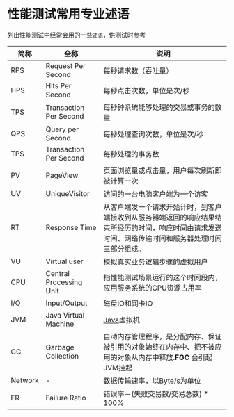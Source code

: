 # 性能测试常用专业述语

列出性能测试中经常会用的一些`述语`，供测试时参考

简称      | 全称                      | 说明
------- | ----------------------- | --------------------------------------------------------------------------
RPS     | Request Per Second      | 每秒请求数（吞吐量）
HPS     | Hits Per Second         | 每秒点击次数，单位是次/秒
TPS     | Transaction Per Second  | 每秒钟系统能够处理的交易或事务的数量
QPS     | Query per Second        | 每秒处理查询次数，单位是次/秒
TPS     | Transaction Per Second  | 每秒处理的事务数
PV      | PageView                | 页面浏览量或点击量，用户每次刷新即被计算一次
UV      | UniqueVisitor           | 访问的一台电脑客户端为一个访客
RT      | Response Time           | 从客户端发一个请求开始计时，到客户端接收到从服务器端返回的响应结果结束所经历的时间，响应时间由请求发送时间、网络传输时间和服务器处理时间三部分组成。
VU      | Virtual user            | 模拟真实业务逻辑步骤的虚拟用户
CPU     | Central Processing Unit | 指性能测试场景运行的这个时间段内，应用服务系统的CPU资源占用率
I/O     | Input/Output            | 磁盘IO和网卡IO
JVM     | Java Virtual Machine    | [Java](https://www.java.com)虚拟机
GC      | Garbage Collection      | 自动内存管理程序，是分配内存、保证被引用的对象始终在内存中、把不被应用的对象从内存中释放.**FGC** 会引起JVM挂起
Network | -                       | 数据传输速率，以Byte/s为单位
FR      | Failure Ratio           | 错误率＝(失败交易数/交易总数) * 100%
